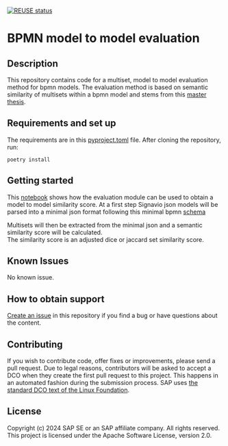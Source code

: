 
[![REUSE status](https://api.reuse.software/badge/github.com/SAP-samples/model-to-model-evaluation-code)](https://api.reuse.software/info/github.com/SAP-samples/model-to-model-evaluation-code)

# BPMN model to model evaluation

## Description
This repository contains code for a multiset, model to model evaluation method for bpmn models.
The evaluation method is based on semantic similarity of multisets within a bpmn model and stems from this [master thesis](https://github.com/SAP-samples/multimodal-generative-ai-for-bpm).


## Requirements and set up

The requirements are in this [pyproject.toml](./pyproject.toml) file. After cloning the repository, run:

```shell
poetry install
```

## Getting started

This [notebook](./notebooks/code_usage.ipynb) shows how the evaluation module can be used to obtain a model to model similarity score. At a first step Signavio json models will be parsed into a minimal json format following this minimal bpmn [schema](./bpmn_schema.py.)

Multisets will then be extracted from the minimal json and a semantic similarity score will be calculated.\
The similarity score is an adjusted dice or jaccard set similarity score.

## Known Issues
No known issue.

## How to obtain support
[Create an issue](https://github.com/SAP-samples/model-to-model-evaluation-code/issues) in this repository if you find a bug or have questions about the content.



## Contributing
If you wish to contribute code, offer fixes or improvements, please send a pull request. Due to legal reasons, contributors will be asked to accept a DCO when they create the first pull request to this project. This happens in an automated fashion during the submission process. SAP uses [the standard DCO text of the Linux Foundation](https://developercertificate.org/).

## License
Copyright (c) 2024 SAP SE or an SAP affiliate company. All rights reserved. This project is licensed under the Apache Software License, version 2.0.

